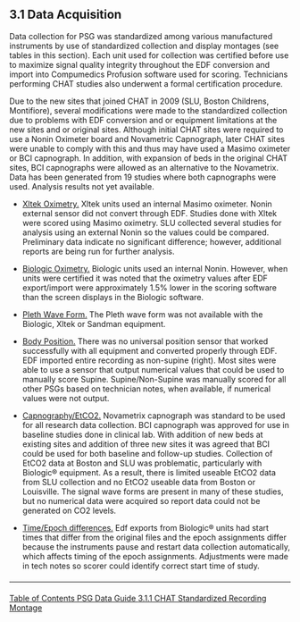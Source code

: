 ## 3.1 Data Acquisition

Data collection for PSG was standardized among various manufactured instruments by use of standardized collection and display montages (see tables in this section). Each unit used for collection was certified before use to maximize signal quality integrity throughout the EDF conversion and import into Compumedics Profusion software used for scoring. Technicians performing CHAT studies also underwent a formal certification procedure.

Due to the new sites that joined CHAT in 2009 (SLU, Boston Childrens, Montifiore), several modifications were made to the standardized collection due to problems with EDF conversion and or equipment limitations at the new sites and or original sites.
Although initial CHAT sites were required to use a Nonin Oximeter board and Novametric Capnograph, later CHAT sites were unable to comply with this and thus may have used a Masimo oximeter or BCI capnograph. In addition, with expansion of beds in the original CHAT sites, BCI capnographs were allowed as an alternative to the Novametrix. Data has been generated from 19 studies where both capnographs were used. Analysis results not yet available.

- <u>Xltek Oximetry.</u> Xltek units used an internal Masimo oximeter. Nonin external sensor did not convert through EDF. Studies done with Xltek were scored using Masimo oximetry. SLU collected several studies for analysis using an external Nonin so the values could be compared. Preliminary data indicate no significant difference; however, additional reports are being run for further analysis.

- <u>Biologic Oximetry.</u> Biologic units used an internal Nonin. However, when units were certified it was noted that the oximetry values after EDF export/import were approximately 1.5% lower in the scoring software than the screen displays in the Biologic software.

- <u>Pleth Wave Form.</u> The Pleth wave form was not available with the Biologic, Xltek or Sandman equipment.

- <u>Body Position.</u> There was no universal position sensor that worked successfully with all equipment and converted properly through EDF. EDF imported entire recording as non-supine (right). Most sites were able to use a sensor that output numerical values that could be used to manually score Supine. Supine/Non-Supine was manually scored for all other PSGs based on technician notes, when available, if numerical values were not output.

- <u>Capnography/EtCO2.</u> Novametrix capnograph was standard to be used for all research data collection. BCI capnograph was approved for use in baseline studies done in clinical lab. With addition of new beds at existing sites and addition of three new sites it was agreed that BCI could be used for both baseline and follow-up studies. Collection of EtCO2 data at Boston and SLU was problematic, particularly with Biologic® equipment. As a result, there is limited useable EtCO2 data from SLU collection and no EtCO2 useable data from Boston or Louisville. The signal wave forms are present in many of these studies, but no numerical data were acquired so report data could not be generated on CO2 levels.

- <u>Time/Epoch differences.</u> Edf exports from Biologic® units had start times that differ from the original files and the epoch assignments differ because the instruments pause and restart data collection automatically, which affects timing of the epoch assignments. Adjustments were made in tech notes so scorer could identify correct start time of study.


<hr class="soften" style="margin-top: 20px;margin-bottom: 20px;"/>

<div class="center">
<div class="btn-group">
  <a href=":pages_path:/psg-data-guide/3-00-psg-data-guide-toc.md" class="btn btn-default">
    <span class="glyphicon glyphicon-chevron-left"></span>
    Table of Contents
  </a>

  <a href=":pages_path:/psg-data-guide/3-00-psg-data-guide-toc.md" class="btn btn-default">
    <span class="glyphicon glyphicon-chevron-up"></span>
    PSG Data Guide
  </a>

  <a href=":pages_path:/psg-data-guide/3-11-chat-standardized-recording-montage.md" class="btn btn-success">
    3.1.1 CHAT Standardized Recording Montage
    <span class="glyphicon glyphicon-chevron-right"></span>
  </a>
</div>
</div>
